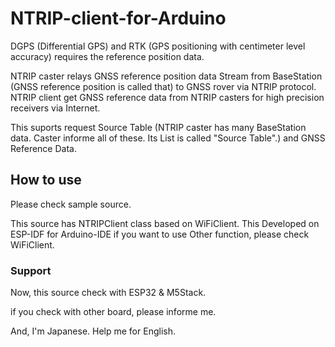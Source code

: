 # NTRIP-client-for-Arduino
DGPS (Differential GPS) and RTK (GPS positioning with centimeter level accuracy) requires the reference position data.

NTRIP caster relays GNSS reference position data Stream from BaseStation (GNSS reference position is called that) to GNSS rover via NTRIP protocol.
NTRIP client get GNSS reference data from NTRIP casters for high precision receivers via Internet.

This suports request Source Table (NTRIP caster has many BaseStation data. Caster informe all of these. Its List is called "Source Table".) and GNSS Reference Data.

## How to use
Please check sample source.

This source has NTRIPClient class based on WiFiClient.
This Developed on ESP-IDF for Arduino-IDE
if you want to use Other function, please check WiFiClient.

### Support
Now, this source check with ESP32 & M5Stack.

if you check with other board, please informe me.

And, I'm Japanese. Help me for English. 
